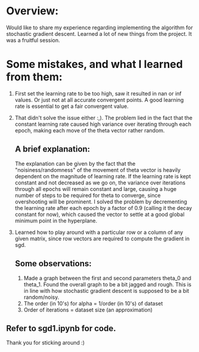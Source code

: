 # Overview:
Would like to share my experience regarding implementing the algorithm for stochastic gradient descent. Learned a lot of new things from the project. It was a fruitful session.

# Some mistakes, and what I learned from them:
1. First set the learning rate to be too high, saw it resulted in nan or inf values. Or just not at all accurate convergent points. A good learning rate is essential to get a fair convergent value.
2. That didn't solve the issue either :,). The problem lied in the fact that the constant learning rate caused high variance over iterating through each epoch, making each move of the theta vector rather random.
    ## A brief explanation:
    The explanation can be given by the fact that the "noisiness/randomness" of the movement of theta vector is heavily dependent on the magnitude of learning rate. If the learning rate is kept constant and not decreased as we go on, the variance over iterations through all epochs will remain constant and large, causing a huge number of steps to be required for theta to converge, since overshooting will be prominent. I solved the problem by decrementing the learning rate after each epoch by a factor of 0.9 (calling it the decay constant for now), which caused the vector to settle at a good global minimum point in the hyperplane.
3. Learned how to play around with a particular row or a column of any given matrix, since row vectors are required to compute the gradient in sgd.
    
    ## Some observations:
    1. Made a graph between the first and second parameters theta_0 and theta_1. Found the overall graph to be a bit jagged and rough. This is in line with how stochastic gradient descent is supposed to be a bit random/noisy.
    2. The order (in 10's) for alpha = 1/order (in 10's) of dataset
    3. Order of iterations = dataset size (an approximation)

## Refer to sgd1.ipynb for code.

Thank you for sticking around :)
